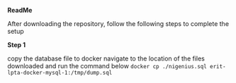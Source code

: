 **ReadMe**

After downloading the repository, follow the following steps to complete the setup

**Step 1**

copy the database file to docker
navigate to the location of the files downloaded and run the command below
``docker cp ./nigenius.sql erit-lpta-docker-mysql-1:/tmp/dump.sql``

